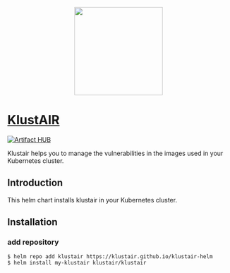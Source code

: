<p align="center"><img src="https://raw.githubusercontent.com/klustair/klustair-frontend/master/docs/img/klustair.png" width="200"></p>	

# <a href='https://klustair.com'>KlustAIR</a>	
[![Artifact HUB](https://img.shields.io/endpoint?url=https://artifacthub.io/badge/repository/klustair)](https://artifacthub.io/packages/search?repo=klustair)	

Klustair helps you to manage the vulnerabilities in the images used in your Kubernetes cluster.	

## Introduction	
This helm chart installs klustair in your Kubernetes cluster. 	

## Installation	

### add repository	
```	
$ helm repo add klustair https://klustair.github.io/klustair-helm	
$ helm install my-klustair klustair/klustair	
```	

